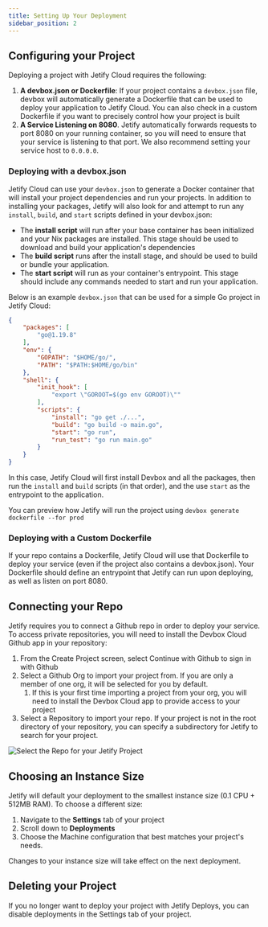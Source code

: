 ```yaml
---
title: Setting Up Your Deployment
sidebar_position: 2
---
```


## Configuring your Project

Deploying a project with Jetify Cloud requires the following:

1. **A devbox.json or Dockerfile**: If your project contains a `devbox.json` file, devbox will automatically generate a Dockerfile that can be used to deploy your application to Jetify Cloud. You can also check in a custom Dockerfile if you want to precisely control how your project is built
2. **A Service Listening on 8080**. Jetify automatically forwards requests to port 8080 on your running container, so you will need to ensure that your service is listening to that port. We also recommend setting your service host to `0.0.0.0`.

### Deploying with a devbox.json

Jetify Cloud can use your `devbox.json` to generate a Docker container that will install your project dependencies and run your projects. In addition to installing your packages, Jetify will also look for and attempt to run any `install`, `build`, and `start` scripts defined in your devbox.json:

- The **install script** will run after your base container has been initialized and your Nix packages are installed. This stage should be used to download and build your application's dependencies
- The **build script** runs after the install stage, and should be used to build or bundle your application.
- The **start script** will run as your container's entrypoint. This stage should include any commands needed to start and run your application.

Below is an example `devbox.json` that can be used for a simple Go project in Jetify Cloud:

```json
{
    "packages": [
        "go@1.19.8"
    ],
    "env": {
        "GOPATH": "$HOME/go/",
        "PATH": "$PATH:$HOME/go/bin"
    },
    "shell": {
        "init_hook": [
            "export \"GOROOT=$(go env GOROOT)\""
        ],
        "scripts": {
            "install": "go get ./...",
            "build": "go build -o main.go",
            "start": "go run",
            "run_test": "go run main.go"
        }
    }
}
```

In this case, Jetify Cloud will first install Devbox and all the packages, then run the `install` and `build` scripts (in that order), and the use `start` as the entrypoint to the application.

You can preview how Jetify will run the project using `devbox generate dockerfile --for prod`

### Deploying with a Custom Dockerfile

If your repo contains a Dockerfile, Jetify Cloud will use that Dockerfile to deploy your service (even if the project also contains a devbox.json). Your Dockerfile should define an entrypoint that Jetify can run upon deploying, as well as listen on port 8080.

## Connecting your Repo

Jetify requires you to connect a Github repo in order to deploy your service. To access private repositories, you will need to install the Devbox Cloud Github app in your repository: 

1. From the Create Project screen, select Continue with Github to sign in with Github
2. Select a Github Org to import your project from. If you are only a member of one org, it will be selected for you by default. 
   1. If this is your first time importing a project from your org, you will need to install the Devbox Cloud app to provide access to your project
3. Select a Repository to import your repo. If your project is not in the root directory of your repository, you can specify a subdirectory for Jetify to search for your project. 

![Select the Repo for your Jetify Project](../../../static/img/newproject-tworepos.png)

## Choosing an Instance Size

Jetify will default your deployment to the smallest instance size (0.1 CPU + 512MB RAM). To choose a different size: 

1. Navigate to the **Settings** tab of your project
2. Scroll down to **Deployments**
3. Choose the Machine configuration that best matches your project's needs.

Changes to your instance size will take effect on the next deployment.

## Deleting your Project

If you no longer want to deploy your project with Jetify Deploys, you can disable deployments in the Settings tab of your project.
